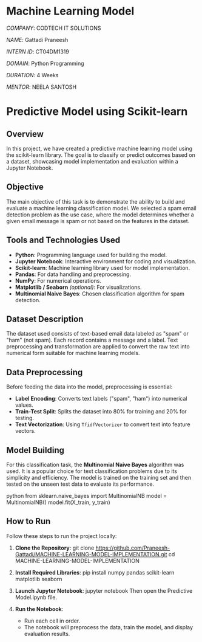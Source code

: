 # Machine Learning Model

*COMPANY*: CODTECH IT SOLUTIONS

*NAME*: Gattadi Praneesh

*INTERN ID*: CT04DM1319

*DOMAIN*: Python Programming

*DURATION*: 4 Weeks

*MENTOR*: NEELA SANTOSH

# Predictive Model using Scikit-learn

## Overview

In this project, we have created a predictive machine learning model using the scikit-learn library. The goal is to classify or predict outcomes based on a dataset, showcasing model implementation and evaluation within a Jupyter Notebook.

## Objective

The main objective of this task is to demonstrate the ability to build and evaluate a machine learning classification model. We selected a spam email detection problem as the use case, where the model determines whether a given email message is spam or not based on the features in the dataset.

## Tools and Technologies Used

- **Python**: Programming language used for building the model.
- **Jupyter Notebook**: Interactive environment for coding and visualization.
- **Scikit-learn**: Machine learning library used for model implementation.
- **Pandas**: For data handling and preprocessing.
- **NumPy**: For numerical operations.
- **Matplotlib / Seaborn** *(optional)*: For visualizations.
- **Multinomial Naive Bayes**: Chosen classification algorithm for spam detection.

## Dataset Description

The dataset used consists of text-based email data labeled as "spam" or "ham" (not spam). Each record contains a message and a label. Text preprocessing and transformation are applied to convert the raw text into numerical form suitable for machine learning models.

## Data Preprocessing

Before feeding the data into the model, preprocessing is essential:
- **Label Encoding**: Converts text labels ("spam", "ham") into numerical values.
- **Train-Test Split**: Splits the dataset into 80% for training and 20% for testing.
- **Text Vectorization**: Using `TfidfVectorizer` to convert text into feature vectors.

## Model Building

For this classification task, the **Multinomial Naive Bayes** algorithm was used. It is a popular choice for text classification problems due to its simplicity and efficiency. The model is trained on the training set and then tested on the unseen test data to evaluate its performance.

python
from sklearn.naive_bayes import MultinomialNB
model = MultinomialNB()
model.fit(X_train, y_train)

## How to Run

Follow these steps to run the project locally:

1. **Clone the Repository**:
   git clone https://github.com/Praneesh-Gattadi/MACHINE-LEARNING-MODEL-IMPLEMENTATION.git
   cd MACHINE-LEARNING-MODEL-IMPLEMENTATION

2. **Install Required Libraries**:
   pip install numpy pandas scikit-learn matplotlib seaborn

3. **Launch Jupyter Notebook**:
   jupyter notebook
   Then open the Predictive Model.ipynb file.

4. **Run the Notebook**:
   - Run each cell in order.
   - The notebook will preprocess the data, train the model, and display evaluation results.
